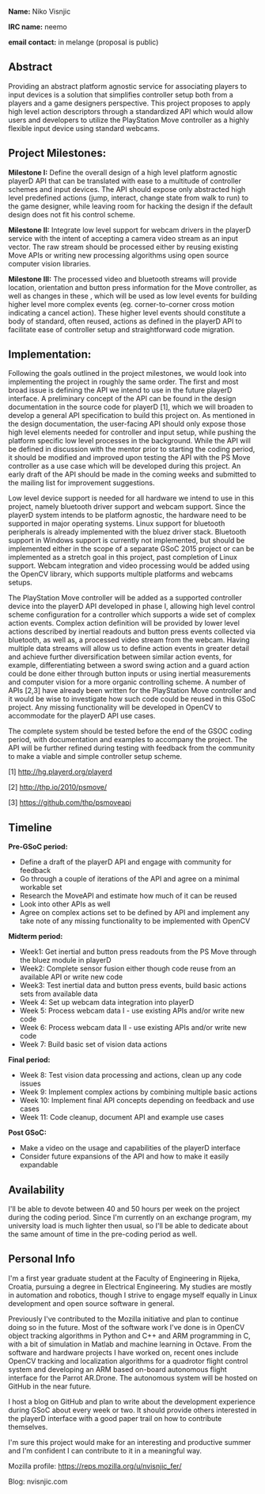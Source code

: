 __Name:__ Niko Visnjic

__IRC name:__ neemo

__email contact:__ in melange (proposal is public)


## Abstract ##
Providing an abstract platform agnostic service for associating players to input devices is a solution that simplifies controller setup both from a players and a game designers perspective. This project proposes to apply high level action descriptors through a standardized API which would allow users and developers to utilize the PlayStation Move controller as a highly flexible input device using standard webcams.

## Project Milestones: ##

__Milestone I:__ Define the overall design of a high level platform agnostic
playerD API
that can be translated with ease to a multitude of controller schemes and input
devices. The API should expose only abstracted high level predefined actions
(jump, interact, change state from walk to run) to the game designer, while
leaving room for hacking the design if the default design does not fit his
control scheme.

__Milestone II:__ Integrate low level support for webcam drivers in the playerD
service with the intent of accepting a camera video stream as an input vector.
The raw stream should be processed either by reusing existing Move APIs or
writing new processing algorithms using open source computer vision libraries.

__Milestone III:__ The processed video and bluetooth streams will provide location,
orientation and button press information for the Move controller, as well as
changes in these , which will be used as low level events for building higher
level more complex events (eg. corner-to-corner cross motion indicating a
cancel action). These higher level events should constitute a body of standard,
often reused, actions as defined in the playerD API to facilitate ease of
controller setup and straightforward code migration.



## Implementation: ##

Following the goals outlined in the project milestones, we would look into
implementing the project in roughly the same order. The first and most broad
issue is defining the API we intend to use in the future playerD interface.
A preliminary concept of the API can be found in the design documentation in the source code for playerD [1], which we will broaden to develop a general API specification to build this project on. 
As mentioned in the design documentation, the user-facing API should only expose those high level elements needed for controller and input setup, while pushing the platform specific low level processes in the background. 
While the API will be defined in discussion with the mentor prior to starting
the coding period, it should be modified and improved upon testing the API with
the PS Move controller as a use case which will be developed during this
project. An early draft of the API should be made in the coming weeks and
submitted to the mailing list for improvement suggestions.

Low level device support is needed for all hardware we intend to use in
this project, namely bluetooth driver support and webcam support. Since the
playerD system intends to be platform agnostic, the hardware need to be
supported in major operating systems. Linux support for bluetooth peripherals
is already implemented with the bluez driver stack. Bluetooth support in
Windows support is currently not implemented, but should be implemented either in the scope of a separate GSoC 2015 project or can be implemented as a stretch goal in this project, past completion of Linux support.
Webcam integration and video processing would be added using the OpenCV
library, which supports multiple platforms and webcams setups. 

The PlayStation Move controller will be added as a supported controller device
into the playerD API developed in phase I, allowing high level control scheme
configuration for a controller which supports a wide set of complex action
events.
Complex action definition will be provided by lower level actions described by inertial readouts and button press events collected via bluetooth, as well as, a processed video stream from the webcam. 
Having multiple data streams will allow us to define action events in greater detail and achieve further diversification between similar action events, for example, 
differentiating between a sword swing action and a guard action could be done either through button inputs or using inertial measurements and computer vision for a more organic controlling scheme.
A number of APIs [2,3] have already been written for the PlayStation Move
controller and it would be wise to investigate how such code could be reused in
this GSoC project. Any missing functionality will be developed in OpenCV to
accommodate for the playerD API use cases.

The complete system should be tested before the end of the GSOC coding period,
with documentation and examples to accompany the project. The API will be further
refined during testing with feedback from the community to make a viable and
simple controller setup scheme. 


[1] http://hg.playerd.org/playerd 

[2] http://thp.io/2010/psmove/

[3] https://github.com/thp/psmoveapi


## Timeline ##

__Pre-GSoC period:__

* Define a draft of the playerD API and engage with community for feedback
* Go through a couple of iterations of the API and agree on a minimal workable
  set
* Research the MoveAPI and estimate how much of it can be reused
* Look into other APIs as well
* Agree on complex actions set to be defined by API and implement any take note
  of any missing functionality to be implemented with OpenCV

__Midterm period:__

* Week1: Get inertial and button press readouts from the PS Move through the
  bluez module in playerD
* Week2: Complete sensor fusion either though code reuse from an available API
  or write new code
* Week3: Test inertial data and button press events, build basic actions sets
  from available data
* Week 4: Set up webcam data integration into playerD 
* Week 5: Process webcam data I - use existing APIs and/or write new code
* Week 6: Process webcam data II - use existing APIs and/or write new code
* Week 7: Build basic set of vision data actions

__Final period:__

* Week 8: Test vision data processing and actions, clean up any code issues
* Week 9: Implement complex actions by combining multiple basic actions
* Week 10: Implement final API concepts depending on feedback and use cases
* Week 11: Code cleanup, document API and example use cases

__Post GSoC:__

* Make a video on the usage and capabilities of the playerD interface
* Consider future expansions of the API and how to make it easily
  expandable

## Availability ##
I'll be able to devote between 40 and 50 hours per week on the project during
the coding period. Since I'm currently on an exchange program, my university
load is much lighter then usual, so I'll be able to dedicate about the same
amount of time in the pre-coding period as well.


## Personal Info ##
I'm a first year graduate student at the Faculty of Engineering in Rijeka, Croatia, pursuing a degree in Electrical Engineering. My studies are mostly in
automation and robotics, though I strive to engage myself equally in Linux development and open source software in general. 

Previously I've contributed to the Mozilla initiative and plan to continue doing so in the future.
Most of the software work I've done is in OpenCV object tracking algorithms in Python and C++ and ARM programming in C, 
with a bit of simulation in Matlab and machine learning in Octave.
From the software and hardware projects I have worked on, 
recent ones include OpenCV tracking and localization algorithms for a quadrotor
flight control system and developing an ARM based on-board autonomous flight interface for the Parrot AR.Drone.
The autonomous system will be hosted on GitHub in the near future.

I host a blog on GitHub and plan to write about the development experience
during GSoC about every week or two. It should provide others interested in the
playerD interface with a good paper trail on how to contribute themselves.

I'm sure this project would make for an interesting and productive summer and I'm confident I can contribute to it in a meaningful way.

Mozilla profile: https://reps.mozilla.org/u/nvisnjic_fer/

Blog: nvisnjic.com


